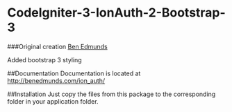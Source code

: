 # CodeIgniter-3-IonAuth-2-Bootstrap-3

###Original creation
[Ben Edmunds](http://benedmunds.com)

Added bootstrap 3 styling

##Documentation
Documentation is located at http://benedmunds.com/ion_auth/

##Installation
Just copy the files from this package to the corresponding folder in your
application folder.
